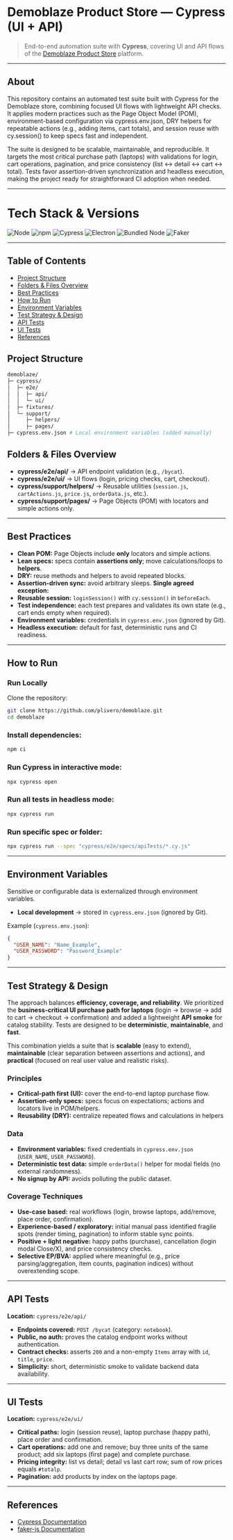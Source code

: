 # Demoblaze Product Store — Cypress (UI + API)

> End-to-end automation suite with **Cypress**, covering UI and API flows of the [Demoblaze Product Store](https://www.demoblaze.com/index.html/) platform.

---

## About

This repository contains an automated test suite built with Cypress for the Demoblaze store, combining focused UI flows with lightweight API checks. It applies modern practices such as the Page Object Model (POM), environment-based configuration via cypress.env.json, DRY helpers for repeatable actions (e.g., adding items, cart totals), and session reuse with cy.session() to keep specs fast and independent.

The suite is designed to be scalable, maintainable, and reproducible. It targets the most critical purchase path (laptops) with validations for login, cart operations, pagination, and price consistency (list ↔ detail ↔ cart ↔ total). Tests favor assertion-driven synchronization and headless execution, making the project ready for straightforward CI adoption when needed.

---

# Tech Stack & Versions

![Node](https://img.shields.io/badge/node-v22.14.0-339933?logo=node.js&logoColor=white)
![npm](https://img.shields.io/badge/npm-v11.3.0-CB3837?logo=npm&logoColor=white)
![Cypress](https://img.shields.io/badge/cypress-v15.2.0-04C38E?logo=cypress&logoColor=white)
![Electron](https://img.shields.io/badge/electron-36.4.0-47848F?logo=electron&logoColor=white)
![Bundled Node](<https://img.shields.io/badge/node(bundled)-v22.15.1-339933?logo=node.js&logoColor=white>)
![Faker](https://img.shields.io/badge/faker-v10.0.0-FF6F00)

---

## Table of Contents

- [Project Structure](#project-structure)
- [Folders & Files Overview](#folders--files-overview)
- [Best Practices](#best-practices)
- [How to Run](#how-to-run)
- [Environment Variables](#environment-variables)
- [Test Strategy & Design](#test-strategy--design)
- [API Tests](#api-tests)
- [UI Tests](#ui-tests)
- [References](#references)

## Project Structure

```bash
demoblaze/
├─ cypress/
│  ├─ e2e/
│  │  ├─ api/
│  │  └─ ui/
│  ├─ fixtures/
│  └─ support/
│     ├─ helpers/
│     ├─ pages/
├─ cypress.env.json # Local environment variables (added manually)

```

## Folders & Files Overview

- **cypress/e2e/api/** → API endpoint validation (e.g., `/bycat`).
- **cypress/e2e/ui/** → UI flows (login, pricing checks, cart, checkout).
- **cypress/support/helpers/** → Reusable utilities (`session.js`, `cartActions.js`, `price.js`, `orderData.js`, etc.).
- **cypress/support/pages/** → Page Objects (POM) with locators and simple actions only.

---

## Best Practices

- **Clean POM:** Page Objects include **only** locators and simple actions.
- **Lean specs:** specs contain **assertions only**; move calculations/loops to **helpers**.
- **DRY:** reuse methods and helpers to avoid repeated blocks.
- **Assertion-driven sync:** avoid arbitrary sleeps. **Single agreed exception:**
- **Reusable session:** `loginSession()` with `cy.session()` in `beforeEach`.
- **Test independence:** each test prepares and validates its own state (e.g., cart ends empty when required).
- **Environment variables:** credentials in `cypress.env.json` (ignored by Git).
- **Headless execution:** default for fast, deterministic runs and CI readiness.

---

## How to Run

### Run Locally

Clone the repository:

```bash
git clone https://github.com/plivero/demoblaze.git
cd demoblaze
```

### Install dependencies:

```bash
npm ci
```

### Run Cypress in interactive mode:

```bash
npx cypress open
```

### Run all tests in headless mode:

```bash
npx cypress run
```

### Run specific spec or folder:

```bash
npx cypress run --spec "cypress/e2e/specs/apiTests/*.cy.js"
```

---

## Environment Variables

Sensitive or configurable data is externalized through environment variables.

- **Local development** → stored in `cypress.env.json` (ignored by Git).

Example (`cypress.env.json`):

```json
{
  "USER_NAME": "Name_Example",
  "USER_PASSWORD": "Password_Example"
}
```

---

## Test Strategy & Design

The approach balances **efficiency, coverage, and reliability**. We prioritized the **business-critical UI purchase path for laptops** (login → browse → add to cart → checkout → confirmation) and added a lightweight **API smoke** for catalog stability. Tests are designed to be **deterministic**, **maintainable**, and **fast**.

This combination yields a suite that is **scalable** (easy to extend), **maintainable** (clear separation between assertions and actions), and **practical** (focused on real user value and realistic risks).

### Principles

- **Critical-path first (UI):** cover the end-to-end laptop purchase flow.
- **Assertion-only specs:** specs focus on expectations; actions and locators live in POM/helpers.
- **Reusability (DRY):** centralize repeated flows and calculations in helpers

### Data

- **Environment variables:** fixed credentials in `cypress.env.json` (`USER_NAME`, `USER_PASSWORD`).
- **Deterministic test data:** simple `orderData()` helper for modal fields (no external randomness).
- **No signup by API:** avoids polluting the public dataset.

### Coverage Techniques

- **Use-case based:** real workflows (login, browse laptops, add/remove, place order, confirmation).
- **Experience-based / exploratory:** initial manual pass identified fragile spots (render timing, pagination) to inform stable sync points.
- **Positive + light negative:** happy paths (purchase), cancellation (login modal Close/X), and price consistency checks.
- **Selective EP/BVA:** applied where meaningful (e.g., price parsing/aggregation, item counts, pagination indices) without overextending scope.

---

## API Tests

**Location:** `cypress/e2e/api/`

- **Endpoints covered:** `POST /bycat` (category: `notebook`).
- **Public, no auth:** proves the catalog endpoint works without authentication.
- **Contract checks:** asserts `200` and a non-empty `Items` array with `id`, `title`, `price`.
- **Simplicity:** short, deterministic smoke to validate backend data availability.

---

## UI Tests

**Location:** `cypress/e2e/ui/`

- **Critical paths:** login (session reuse), laptop purchase (happy path), place order and confirmation.
- **Cart operations:** add one and remove; buy three units of the same product; add six laptops (first page) and complete purchase.
- **Pricing integrity:** list vs detail; detail vs last cart row; sum of row prices equals `#totalp`.
- **Pagination:** add products by index on the laptops page.

---

## References

- [Cypress Documentation](https://docs.cypress.io/)
- [faker-js Documentation](https://fakerjs.dev/)
